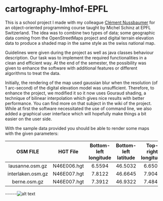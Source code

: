 # cartography-Imhof-EPFL
This is a school project I made with my colleague [Clément Nussbaumer](https://github.com/clementnuss) for an object-oriented programming course taught by Michel Schinz at EPFL Switzerland. The idea was to combine two types of data; some geographic data coming from the OpenStreetMaps project and digital terrain elevation data to produce a shaded map in the same style as the swiss national map.

Guidelines were given during the project as well as java classes behaviour description. Our task was to implement the required functionalities in a clean and efficient way. At the end of the semester, the possibility was given to enhance the software with additional features or different algorithms to treat the data.

Initially, the rendering of the map used gaussian blur when the resolution (of 1 arc-second) of the digital elevation model was unsufficient. Therefore, to enhance the project, we modified it so it now uses Gouraud shading, a technique of bilinear interpolation which gives nice results with better performance. You can find more on that subject in the wiki of the project. While at first the software necessitated the use of command line, we also added a graphical user interface which will hopefully make things a bit easier on the user side.

With the sample data provided you should be able to render some maps with the given parameters:

| OSM FILE           | HGT File      | Bottom-left longitude | Bottom-left latitude | Top-right longitude | Top-right latitude |
| :-----------------:|:-------------:|:---------------------:|:--------------------:|:-------------------:|:------------------:|
| lausanne.osm.gz    | N46E006.hgt   | 6.5594                |46.5032               |6.6508               |46.5459             |
| interlaken.osm.gz  | N46E007.hgt   | 7.8122                |46.6645               |7.9049               |46.7061             |
| berne.osm.gz       | N46E007.hgt   | 7.3912                |46.9322               |7.4841               |46.9742             |


------![alt text](https://raw.githubusercontent.com/lkieliger/cartography-Imhof-EPFL/master/illustrations/interface.png "Illustration interface") 
